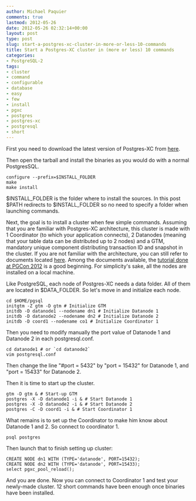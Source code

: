 ```yaml
---
author: Michael Paquier
comments: true
lastmod: 2012-05-26
date: 2012-05-26 02:32:14+00:00
layout: post
type: post
slug: start-a-postgres-xc-cluster-in-more-or-less-10-commands
title: Start a Postgres-XC cluster in (more or less) 10 commands
categories:
- PostgreSQL-2
tags:
- cluster
- command
- configurable
- database
- easy
- few
- install
- pgxc
- postgres
- postgres-xc
- postgresql
- short
---
```


First you need to download the latest version of Postgres-XC from [here](https://sourceforge.net/projects/postgres-xc/files/latest/download).

Then open the tarball and install the binaries as you would do with a normal PostgresSQL.

    configure --prefix=$INSTALL_FOLDER
    make
    make install

$INSTALL\_FOLDER is the folder where to install the sources. In this post $PATH redirects to $INSTALL\_FOLDER so no need to specify a folder when launching commands.

Next, the goal is to install a cluster when few simple commands.
Assuming that you are familiar with Postgres-XC architecture, this cluster is made with 1 Coordinator (to which your application connects), 2 Datanodes (meaning that your table data can be distributed up to 2 nodes) and a GTM, mandatory unique component distributing transaction ID and snapshot in the cluster.
If you are not familiar with the architecture, you can still refer to documents located [here](https://sourceforge.net/projects/postgres-xc/files/Presentation/). Among the documents available, the [tutorial done at PGCon 2012](https://sourceforge.net/projects/postgres-xc/files/Presentation/20120516_PGConTutorial/20120515_PGXC_Tutorial_global.pdf/download) is a good beginning.
For simplicity's sake, all the nodes are installed on a local machine.

Like PostgreSQL, each node of Postgres-XC needs a data folder. All of them are located in $DATA\_FOLDER.
So let's move in and initialize each node.

    cd $HOME/pgsql
    initgtm -Z gtm -D gtm # Initialize GTM
    initdb -D datanode1 --nodename dn1 # Initialize Datanode 1
    initdb -D datanode2 --nodename dn2 # Initialize Datanode 2
    initdb -D coord1 --nodename co1 # Initialize Coordinator 1

Then you need to modify manually the port value of Datanode 1 and Datanode 2 in each postgresql.conf.

    cd datanode1 # or `cd datanode2`
    vim postgresql.conf

Then change the line "#port = 5432" by "port = 15432" for Datanode 1, and "port = 15433" for Datanode 2.

Then it is time to start up the cluster.

    gtm -D gtm & # Start-up GTM
    postgres -X -D datanode1 -i & # Start Datanode 1
    postgres -X -D datanode2 -i & # Start Datanode 2
    postgres -C -D coord1 -i & # Start Coordinator 1

What remains is to set up the Coordinator to make him know about Datanode 1 and 2.
So connect to coordinator 1.

    psql postgres

Then launch that to finish setting up cluster:

    CREATE NODE dn1 WITH (TYPE='datanode', PORT=15432);
    CREATE NODE dn2 WITH (TYPE='datanode', PORT=15433);
    select pgxc_pool_reload();

And you are done.
Now you can connect to Coordinator 1 and test your newly-made cluster.
12 short commands have been enough once binaries have been installed.
